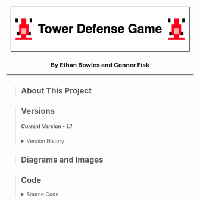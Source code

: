 <p align="center">
  <img src="TowerDefenseLogo.png" />
</p>
<h3 align="center">By Ethan Bowles and Conner Fisk</h2>

___
>## About This Project



>## Versions
>##### Current Version - 1.1
><details>
><summary>Version History</summary>
>  
>  - Version 1.1
>  - Version 1.2
>  
></details>



>## Diagrams and Images


>## Code
><details>
><summary>Source Code</summary>
>  
>  - [View All Code](src) 
>  - [GameControl.java](src/GameControl.java)
>  - [GameState.java](src/GameState.java)
>  - [GameView.java](src/GameView.java)
>  - [Path.java](src/Path.java)
>  - [TowerDefense.java](src/TowerDefense.java)
>  
></details>
